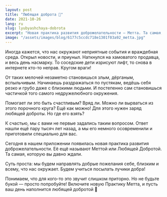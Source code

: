 ```yaml
---
layout: post
title: "Любящая доброта 🥰"
date: 2021-10-26
lang: ru
slug: lyubyashchaya-dobrota
excerpt: "Новая практика развития доброжелательности — Метта. Та самая, которую вы давно ждали."
image: "/assets/images/blog/6177c5ccdc718e1301f03a92_metta.jpg"
---
```


<p>Иногда кажется, что нас окружают неприятные события и враждебная среда. Открыл новости, и приуныл. Наткнулся на хамоватого продавца, и весь день насмарку. То соседские дети изрисуют лифт, то снова в интернете кто-то неправ. Кругом враги!</p><p>От таких мелочей незаметно становишься злым, дёрганым, вспыльчивым. Начинаешь раздражаться по пустякам, ведёшь себя резко и грубо даже с близкими людьми. И постепенно сам становишься частичкой того самого недружелюбного окружения.</p><p>Помогает ли это быть счастливым? Вряд ли. Можно ли вырваться из этого порочного круга? Ещё как можно! Для этого нужен заряд любящей доброты. Но где его взять?</p><p>К счастью, мы с вами не первые задались таким вопросом. Ответ нашли ещё пару тысяч лет назад, а мы его немного осовременили и приготовили специально для вас.</p><p>Сегодня в нашем приложении появилась новая практика развития доброжелательности. Её ещё называют Меттой или Любящей Добротой. Та самая, которую вы давно ждали.</p><p>Суть проста: мы будем направлять добрые пожелания себе, близким и всему, что нас окружает. Будем учиться посылать лучики добра!</p><p>Понимаем, что для кого-то это звучит слишком приторно. Но не будьте букой — просто попробуйте! Включите новую Практику Метта, и пусть ваш день наполнится любящей добротой 🤗</p>